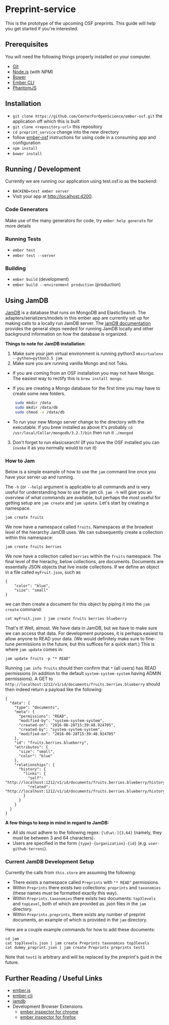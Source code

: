 # Preprint-service

This is the prototype of the upcoming OSF preprints.
This guide will help you get started if you're interested.

## Prerequisites

You will need the following things properly installed on your computer.

* [Git](http://git-scm.com/)
* [Node.js](http://nodejs.org/) (with NPM)
* [Bower](http://bower.io/)
* [Ember CLI](http://ember-cli.com/)
* [PhantomJS](http://phantomjs.org/)

## Installation
* `git clone https://github.com/CenterForOpenScience/ember-osf.git` the application off which this is built
* `git clone <repository-url>` this repository
* `cd preprint_service` change into the new directory
*  follow [ember-osf](https://github.com/CenterForOpenScience/ember-osf) instructions for using code in a consuming app and configuration
* `npm install`
* `bower install`

## Running / Development
Currently we are running our application using test.osf.io as the backend:
* `BACKEND=test ember server`
* Visit your app at [http://localhost:4200](http://localhost:4200).

### Code Generators

Make use of the many generators for code, try `ember help generate` for more details

### Running Tests

* `ember test`
* `ember test --server`

### Building

* `ember build` (development)
* `ember build --environment production` (production)


## Using JamDB

[JamDB](https://github.com/CenterForOpenScience/jamdb) is a database that runs on MongoDB and ElasticSearch. The adapters/serializers/models in this ember app are currently set up for making calls to a locally run JamDB server.
The [jamDB documentation](https://jamdb.readthedocs.io/en/latest/install.html) provides the general steps needed for running JamDB locally and other background information on how the database is organized.

**Things to note for JamDB installation**:
1. Make sure your jam virtual environment is running python3 `mkvirtualenv --python=python3.5 jam`
2. Make sure you are running vanilla Mongo and not Toku.
  - If you are coming from an OSF installation you may not have Mongo. The easiest way to rectify this is `brew install mongo`.
  - If you are creating a Mongo database for the first time you may have to create some new folders.
     
      ```bash
       sudo mkdir /data
       sudo mkdir /data/db
       sudo chmod -x /data/db
      ```
   - To run your new Mongo server change to the directory with the executable. If you brew installed as above it's probably `cd /usr/local/Cellar/mongodb/3.2.7/bin` then run it `./mongod`
3. Don't forget to run elasicsearch! (If you have the OSF installed you can `invoke` it as you normally would to run it)


### How to Jam

Below is a simple example of how to use the `jam` command line once you have your server up and running.

The `-h` (or `--help`) argument is applicable to all commands and is very useful for understanding how to use the jam cli. `jam -h` will give you an overview of what commands are available, but perhaps the most useful for getting setup are `jam create` and `jam update`. Let's start by creating a namespace.

```
jam create fruits
```

We now have a namespace called `fruits`. Namespaces at the broadest level of the hierarchy JamDB uses. We can subsequently create a collection within this namespace:

```
jam create fruits berries
```

We now have a collection called `berries` within the `fruits` namespace. The final level of the hierachy, below collections, are documents. Documents are essentially JSON objects that live inside collections. If we define an object in a file called `myFruit.json`, such as
```
{
    "color": "blue",
    "size": "small"
}
```
we can then create a document for this object by piping it into the `jam create` command:

```
cat myFruit.json | jam create fruits berries blueberry
```

That's it! Well, almost. We have data in JamDB, but we have to make sure we can access that data. For development purposes, it is perhaps easiest to allow anyone to READ your data. (We would definitely make sure to fine-tune permissions in the future, but this suffices for a quick start.) This is where `jam update` comes in:

```
jam update fruits -p "* READ"
```

Running `jam info fruits` should then confirm that `*` (all users) has READ permissions (in addition to the default `system-system-system` having ADMIN permissions). A GET to `http://localhost:1212/v1/id/documents/fruits.berries.blueberry` should then indeed return a payload like the following:

```
{
  "data": {
    "type": "documents",
    "meta": {
      "permissions": "READ",
      "modified-by": "system-system-system",
      "created-on": "2016-06-28T15:39:48.924705",
      "created-by": "system-system-system",
      "modified-on": "2016-06-28T15:39:48.924705"
    },
    "id": "fruits.berries.blueberry",
    "attributes": {
      "size": "small",
      "color": "blue"
    },
    "relationships": {
      "history": {
        "links": {
          "self": "http://localhost:1212/v1/id/documents/fruits.berries.blueberry/history",
          "related": "http://localhost:1212/v1/id/documents/fruits.berries.blueberry/history"
        }
      }
    }
  }
}
```

**A few things to keep in mind in regard to JamDB:**
* All ids must adhere to the following regex: `[\d\w\-]{3,64}` (namely, they must be between 3 and 64 characters).
* Users are specified in the form `{type}-{organization}-{id}` (e.g. `user-github-terroni`).

### Current JamDB Development Setup

Currently the calls from `this.store` are assuming the following:
* There exists a namespace called `Preprints` with `"* READ"` permissions.
* Within `Preprints` there exists two collections: `preprints` and `taxonomies` (these names must be formatted exactly this way).
* Within `Preprints.taxonomies` there exists two documents: `top3levels` and `topLevel`, both of which are provided as .json files in the `jam` directory.
* Within `Preprints.preprints`, there exists any number of preprint documents, an example of which is provided in the `jam` directory.

Here are a couple example commands for how to add these documents:
```
cd jam
cat top3levels.json | jam create Preprints taxonomies top3levels
cat dummy_preprint.json | jam create Preprints preprints test1
```
Note that `test1` is arbitrary and will be replaced by the preprint's guid in the future.

## Further Reading / Useful Links

* [ember.js](http://emberjs.com/)
* [ember-cli](http://ember-cli.com/)
* [jamdb](https://github.com/CenterForOpenScience/jamdb)
* Development Browser Extensions
  * [ember inspector for chrome](https://chrome.google.com/webstore/detail/ember-inspector/bmdblncegkenkacieihfhpjfppoconhi)
  * [ember inspector for firefox](https://addons.mozilla.org/en-US/firefox/addon/ember-inspector/)

